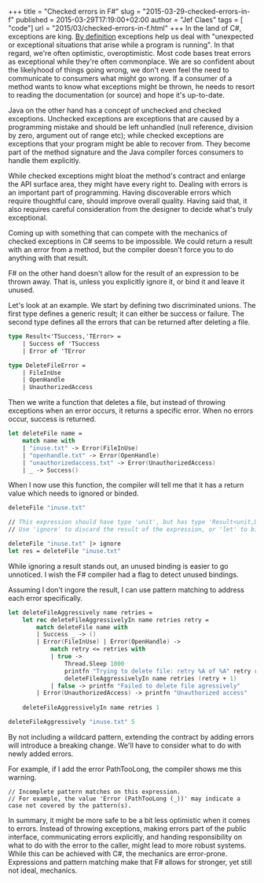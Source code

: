 +++
title = "Checked errors in F#"
slug = "2015-03-29-checked-errors-in-f"
published = 2015-03-29T17:19:00+02:00
author = "Jef Claes"
tags = [ "code"]
url = "2015/03/checked-errors-in-f.html"
+++
In the land of C\#, exceptions are king. [By
definition](https://msdn.microsoft.com/en-us/library/ms173160(v=vs.80).aspx)
exceptions help us deal with "unexpected or exceptional situations that
arise while a program is running". In that regard, we're often
optimistic, overoptimistic. Most code bases treat errors as exceptional
while they're often commonplace. We are so confident about the
likelyhood of things going wrong, we don't even feel the need to
communicate to consumers what might go wrong. If a consumer of a method
wants to know what exceptions might be thrown, he needs to resort to
reading the documentation (or source) and hope it's up-to-date.  
  
Java on the other hand has a concept of unchecked and checked
exceptions. Unchecked exceptions are exceptions that are caused by a
programming mistake and should be left unhandled (null reference,
division by zero, argument out of range etc); while checked exceptions
are exceptions that your program might be able to recover from. They
become part of the method signature and the Java compiler forces
consumers to handle them explicitly.  
  
While checked exceptions might bloat the method's contract and enlarge
the API surface area, they might have every right to. Dealing with
errors is an important part of programming. Having discoverable errors
which require thoughtful care, should improve overall quality. Having
said that, it also requires careful consideration from the designer to
decide what's truly exceptional.  
  
Coming up with something that can compete with the mechanics of checked
exceptions in C\# seems to be impossible. We could return a result with
an error from a method, but the compiler doesn't force you to do
anything with that result.  
  
F\# on the other hand doesn't allow for the result of an expression to
be thrown away. That is, unless you explicitly ignore it, or bind it and
leave it unused.  
  
Let's look at an example. We start by defining two discriminated unions.
The first type defines a generic result; it can either be success or
failure. The second type defines all the errors that can be returned
after deleting a file.  

```fsharp
type Result<'TSuccess,'TError> = 
    | Success of 'TSuccess
    | Error of 'TError

type DeleteFileError = 
    | FileInUse 
    | OpenHandle 
    | UnauthorizedAccess 
```

Then we write a function that deletes a file, but instead of throwing
exceptions when an error occurs, it returns a specific error. When no
errors occur, success is returned.

```fsharp
let deleteFile name =
	match name with
	| "inuse.txt" -> Error(FileInUse)
	| "openhandle.txt" -> Error(OpenHandle)
	| "unauthorizedaccess.txt" -> Error(UnauthorizedAccess)
	| _ -> Success()
``` 

When I now use this function, the compiler will tell me that it has a
return value which needs to ignored or binded.

```fsharp
deleteFile "inuse.txt"

// This expression should have type 'unit', but has type 'Result<unit,DeleteFileError>'. 
// Use 'ignore' to discard the result of the expression, or 'let' to bind the result to a name.	

deleteFile "inuse.txt" |> ignore
let res = deleteFile "inuse.txt"
```

While ignoring a result stands out, an unused binding is easier to go
unnoticed. I wish the F\# compiler had a flag to detect unused
bindings.  
  
Assuming I don't ingore the result, I can use pattern matching to
address each error specifically.

```fsharp
let deleteFileAggressively name retries =
	let rec deleteFileAggressivelyIn name retries retry =
		match deleteFile name with	
		| Success _ -> ()
		| Error(FileInUse) | Error(OpenHandle) ->
			match retry <= retries with
			| true ->
				Thread.Sleep 1000
				printfn "Trying to delete file: retry %A of %A" retry retries
				deleteFileAggressivelyIn name retries (retry + 1)
			| false -> printfn "Failed to delete file agressively"
		| Error(UnauthorizedAccess) -> printfn "Unauthorized access"
			
	deleteFileAggressivelyIn name retries 1

deleteFileAggressively "inuse.txt" 5
```
  

By not including a wildcard pattern, extending the contract by adding
errors will introduce a breaking change. We'll have to consider what to
do with newly added errors.  
  
For example, if I add the error PathTooLong, the compiler shows me this
warning.  

```
// Incomplete pattern matches on this expression. 
// For example, the value 'Error (PathTooLong (_))' may indicate a case not covered by the pattern(s).
```

In summary, it might be more safe to be a bit less optimistic when it
comes to errors. Instead of throwing exceptions, making errors part of
the public interface, communicating errors explicitly, and handing
responsibility on what to do with the error to the caller, might lead to
more robust systems. While this can be achieved with C\#, the mechanics
are error-prone. Expressions and pattern matching make that F\# allows
for stronger, yet still not ideal, mechanics.
